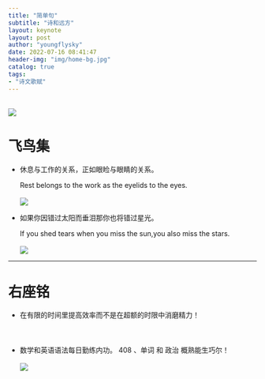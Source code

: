 ```yaml
---
title: "简单句"
subtitle: "诗和远方"
layout: keynote
layout: post
author: "youngflysky"
date: 2022-07-16 08:41:47
header-img: "img/home-bg.jpg"
catalog: true
tags:
- "诗文歌赋"
---
```


<br/>![](https://cdn.jsdelivr.net/gh/youngflysky/Picture/youngflyskypost/202207161948561.jpg)<br/> 

# 飞鸟集

- 休息与工作的关系，正如眼睑与眼睛的关系。

  Rest belongs to the work as the eyelids to the eyes.<br/><br/>![](https://cdn.jsdelivr.net/gh/youngflysky/Picture/youngflyskypost/202207161947044.jpg)<br/>


- 如果你因错过太阳而垂泪那你也将错过星光。

  If you shed tears when you miss the sun,you also miss the stars.<br/><br/>![](https://cdn.jsdelivr.net/gh/youngflysky/Picture/youngflyskypost/202207161947121.jpg)<br/>



---



# 右座铭

- 在有限的时间里提高效率而不是在超额的时限中消磨精力！<br/><br/>　

- 数学和英语语法每日勤练内功。
  408 、单词 和 政治 概熟能生巧尔！<br/><br/>
  ![](https://cdn.jsdelivr.net/gh/youngflysky/Picture/youngflyskypost/202207161947162.png)<br/> 